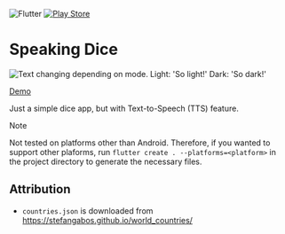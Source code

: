 ![Flutter](https://img.shields.io/badge/Flutter-3.19-%2302569B.svg?style=for-the-badge&logo=Flutter&logoColor=white)
[![Play Store](https://img.shields.io/badge/Google_Play-414141?style=for-the-badge&logo=google-play&logoColor=white)](https://play.google.com/store/apps/details?id=com.iqfareez.speaking_dice&utm_source=github&pcampaignid=pcampaignidMKT-Other-global-all-co-prtnr-py-PartBadge-Mar2515-1)

# Speaking Dice

<picture>
  <source media="(prefers-color-scheme: dark)" srcset="https://github.com/iqfareez/speaking_dice/assets/60868965/ea7f1a50-b390-4b11-b176-425e976b80f4">
  <img alt="Text changing depending on mode. Light: 'So light!' Dark: 'So dark!'" src="https://github.com/iqfareez/speaking_dice/assets/60868965/4f659eec-61dd-4863-b832-d452efad67ea">
</picture>

[Demo](https://imgur.com/91V5yaW)

Just a simple dice app, but with Text-to-Speech (TTS) feature.

> [!NOTE]
> Not tested on platforms other than Android. Therefore, if you wanted to support other plaforms, run `flutter create . --platforms=<platform>` in the project directory to generate the necessary files.

## Attribution

- `countries.json` is downloaded from https://stefangabos.github.io/world_countries/
